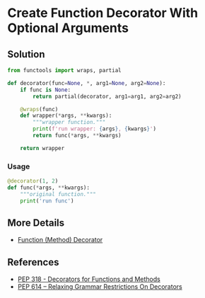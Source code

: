 # Create Function Decorator With Optional Arguments

## Solution

```python
from functools import wraps, partial

def decorator(func=None, *, arg1=None, arg2=None):
    if func is None:
        return partial(decorator, arg1=arg1, arg2=arg2)

    @wraps(func)
    def wrapper(*args, **kwargs):
        """wrapper function."""
        print(f'run wrapper: {args}, {kwargs}')
        return func(*args, **kwargs)

    return wrapper
```

### Usage

```python
@decorator(1, 2)
def func(*args, **kwargs):
    """original function."""
    print('run func')
```

## More Details

- [Function (Method) Decorator](https://leven-cn.github.io/python-cookbook/more/core/function_decorator)

## References

- [PEP 318 - Decorators for Functions and Methods](https://peps.python.org/pep-0318/)
- [PEP 614 – Relaxing Grammar Restrictions On Decorators](https://peps.python.org/pep-0614/)
